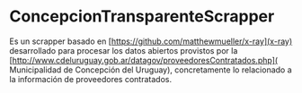 ConcepcionTransparenteScrapper
==============================

Es un scrapper basado en [https://github.com/matthewmueller/x-ray](x-ray) desarrollado
para procesar los datos abiertos provistos por la [http://www.cdeluruguay.gob.ar/datagov/proveedoresContratados.php](
Municipalidad de Concepción del Uruguay), concretamente lo relacionado a la información
de proveedores contratados.
